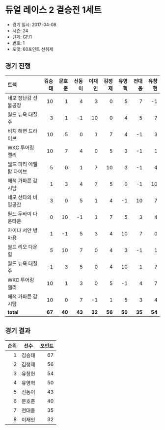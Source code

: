 # 듀얼 레이스 2 결승전 1세트

- 경기 일시: 2017-04-08
- 시즌: 24
- 단계: GF/1
- 번호: 1
- 포맷: 60포인트 선취제





## 경기 진행

| 트랙 | 김승태 | 문호준 | 신동이 | 이재인 | 김정제 | 유영혁 | 전대웅 | 유창현 |
|:---|---:|---:|---:|---:|---:|---:|---:|---:|
| 네모 장난감 선물공장 | 10 | 1 | 4 | 3 | 0 | 5 | 7 | -1 |
| 월드 뉴욕 대질주 | 3 | 1 | -1 | 10 | 0 | 4 | 5 | 7 |
| 비치 해변 드라이브 | 10 | 5 | 0 | 1 | 7 | 4 | -1 | 3 |
| WKC 투어링 랠리 | 10 | 7 | 4 | 0 | 5 | 3 | -1 | 1 |
| 월드 파리 에펠탑 다이브 | 5 | 0 | 1 | 7 | 10 | 3 | -1 | 4 |
| 해적 가파른 감시탑 | 1 | 3 | 4 | 7 | 5 | 0 | -1 | 10 |
| 네모 산타의 비밀공간 | 3 | 0 | 5 | 1 | 4 | -1 | 10 | 7 |
| 월드 두바이 다운타운 | 0 | 10 | -1 | 1 | 7 | 5 | 3 | 4 |
| 차이나 서안 병마용 | 1 | -1 | 5 | 3 | 4 | 10 | 7 | 0 |
| 월드 리오 다운힐 | 5 | 10 | 7 | 0 | 4 | 3 | -1 | 1 |
| 월드 뉴욕 대질주 | -1 | 3 | 5 | 0 | 4 | 10 | 1 | 7 |
| WKC 투어링 랠리 | 10 | 1 | 3 | 0 | 5 | -1 | 4 | 7 |
| 해적 가파른 감시탑 | 10 | 0 | 7 | -1 | 1 | 5 | 3 | 4 |
| __total__ | __67__ | __40__ | __43__ | __32__ | __56__ | __50__ | __35__ | __54__ |




## 경기 결과

| 순위 | 선수 | 포인트 |
|---:|:---:|---:|
| 1 | 김승태 | 67 |
| 2 | 김정제 | 56 |
| 3 | 유창현 | 54 |
| 4 | 유영혁 | 50 |
| 5 | 신동이 | 43 |
| 6 | 문호준 | 40 |
| 7 | 전대웅 | 35 |
| 8 | 이재인 | 32 |

